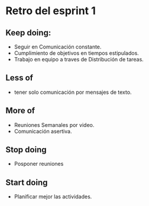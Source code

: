 # Retro del esprint 1
## Keep doing:
- Seguir en Comunicación constante.
- Cumplimiento de objetivos en tiempos estipulados.
- Trabajo en equipo a traves de Distribución de tareas.
## Less of
- tener solo comunicación por mensajes de texto.
## More of
-	Reuniones Semanales por video.
-	Comunicación asertiva.
## Stop doing
-	Posponer reuniones
## Start doing
-	Planificar mejor las actividades.
